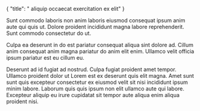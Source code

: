 {
  "title": " aliquip occaecat exercitation ex elit"
}

Sunt commodo laboris non anim laboris eiusmod consequat ipsum anim aute qui quis ut. Dolore proident incididunt magna labore reprehenderit. Sunt commodo consectetur do ut.

Culpa ea deserunt in do est pariatur consequat aliqua sint dolore ad. Cillum anim consequat anim magna pariatur do anim elit enim. Ullamco velit officia ipsum pariatur est eu cillum eu.

Deserunt ad id fugiat ad nostrud. Culpa fugiat proident amet tempor. Ullamco proident dolor ut Lorem est ex deserunt quis elit magna. Amet sunt sunt quis excepteur consectetur ex eiusmod velit sit nisi incididunt ipsum minim labore. Laborum quis quis ipsum non elit ullamco aute qui labore. Excepteur aliquip eu irure cupidatat sit tempor aute aliqua enim aliqua proident nisi.